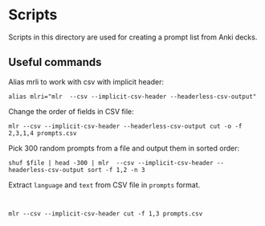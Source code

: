 # Scripts

Scripts in this directory are used for creating a prompt list from Anki decks.



## Useful commands

Alias mrli to work with csv with implicit header:

```
alias mlri="mlr  --csv --implicit-csv-header --headerless-csv-output"
```


Change the order of fields in CSV file:

```
mlr --csv --implicit-csv-header --headerless-csv-output cut -o -f 2,3,1,4 prompts.csv
```

Pick 300 random prompts from a file and output them in sorted order:

```
shuf $file | head -300 | mlr  --csv --implicit-csv-header --headerless-csv-output sort -f 1,2 -n 3
```





Extract `language` and `text` from CSV file in `prompts` format.

```


mlr --csv --implicit-csv-header cut -f 1,3 prompts.csv
```
